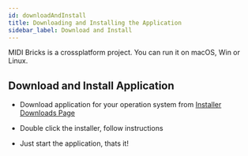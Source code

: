 ```yaml
---
id: downloadAndInstall
title: Downloading and Installing the Application
sidebar_label: Download and Install
---
```


MIDI Bricks is a crossplatform project. You can run it on macOS, Win or Linux.

## Download and Install Application

- Download application for your operation system from [Installer Downloads Page](https://github.com/TimSusa/midi-bricks-mono/releases) 

- Double click the installer, follow instructions

- Just start the application, thats it!

